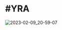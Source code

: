 # #YRA

![2023-02-09_20-59-07](https://user-images.githubusercontent.com/81830567/217898800-b25ca795-24a8-4edd-9dcd-b0466a9a22c3.png)
